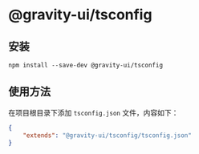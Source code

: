 # @gravity-ui/tsconfig

## 安装
```
npm install --save-dev @gravity-ui/tsconfig
```

## 使用方法
在项目根目录下添加 `tsconfig.json` 文件，内容如下：

```json
{
    "extends": "@gravity-ui/tsconfig/tsconfig.json"
}
```